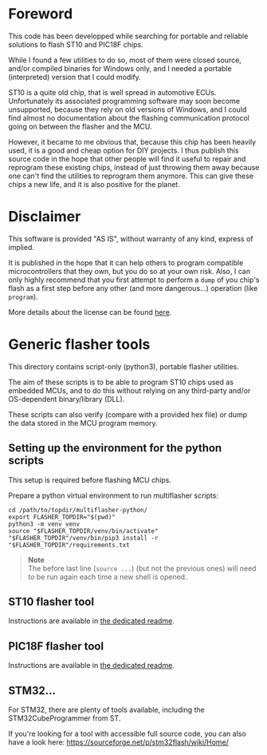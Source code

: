 # Foreword

This code has been developped while searching for portable and reliable solutions to flash ST10 and PIC18F chips.

While I found a few utilities to do so, most of them were closed source, and/or compiled binaries for Windows only, and I needed a portable (interpreted) version that I could modify.

ST10 is a quite old chip, that is well spread in automotive ECUs. Unfortunately its associated programming software may soon become unsupported, because they rely on old versions of Windows, and I could find almost no documentation about the flashing communication protocol going on between the flasher and the MCU.

However, it became to me obvious that, because this chip has been heavily used, it is a good and cheap option for DIY projects.
I thus publish this source code in the hope that other people will find it useful to repair and reprogram these existing chips, instead of just throwing them away because one can't find the utilities to reprogram them anymore.
This can give these chips a new life, and it is also positive for the planet.

# Disclaimer

This software is provided "AS IS", without warranty of any kind, express of implied.

It is published in the hope that it can help others to program compatible microcontrollers that they own, but you do so at your own risk.
Also, I can only highly recommend that you first attempt to perform a `dump` of you chip's flash as a first step before any other (and more dangerous...) operation (like `program`).

More details about the license can be found [here](./LICENSE).

# Generic flasher tools

This directory contains script-only (python3), portable flasher utilities.

The aim of these scripts is to be able to program ST10 chips used as embedded MCUs, and to do this without relying on any third-party and/or OS-dependent binary/library (DLL).

These scripts can also verify (compare with a provided hex file) or dump the data stored in the MCU program memory.

## Setting up the environment for the python scripts

This setup is required before flashing MCU chips.

Prepare a python virtual environment to run multiflasher scripts:
```
cd /path/to/topdir/multiflasher-python/
export FLASHER_TOPDIR="$(pwd)"
python3 -m venv venv
source "$FLASHER_TOPDIR/venv/bin/activate"
"$FLASHER_TOPDIR"/venv/bin/pip3 install -r "$FLASHER_TOPDIR"/requirements.txt
```

> **Note**  
> The before last line (`source ...`) (but not the previous ones) will need to be run again each time a new shell is opened.

## ST10 flasher tool

Instructions are available in [the dedicated readme](./README_st10.md).

## PIC18F flasher tool

Instructions are available in [the dedicated readme](./README_pic18f.md).

## STM32...

For STM32, there are plenty of tools available, including the STM32CubeProgrammer from ST.

If you're looking for a tool with accessible full source code, you can also have a look here:
https://sourceforge.net/p/stm32flash/wiki/Home/
